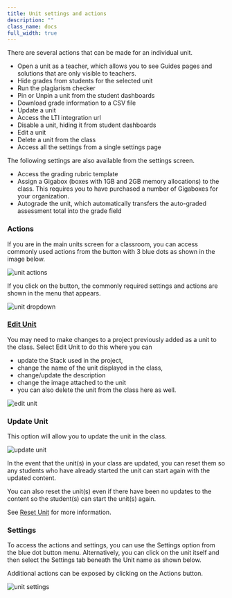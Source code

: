 ```yaml
---
title: Unit settings and actions
description: ""
class_name: docs
full_width: true
---
```


There are several actions that can be made for an individual unit. 

- Open a unit as a teacher, which allows you to see Guides pages and solutions that are only visible to teachers.
- Hide grades from students for the selected unit
- Run the plagiarism checker
- Pin or Unpin a unit from the student dashboards
- Download grade information to a CSV file
- Update a unit
- Access the LTI integration url
- Disable a unit, hiding it from student dashboards
- Edit a unit
- Delete a unit from the class
- Access all the settings from a single settings page

The following settings are also available from the settings screen.

- Access the grading rubric template
- Assign a Gigabox (boxes with 1GB and 2GB memory allocations) to the class. This requires you to have purchased a number of Gigaboxes for your organization.
- Autograde the unit, which automatically transfers the auto-graded assessment total into the grade field

### Actions
If you are in the main units screen for a classroom, you can access commonly used actions from the button with 3 blue dots as shown in the image below.

<img alt="unit actions" src="/img/docs/class_administration/unit-settings-1.png" class="simple"/>


If you click on the button, the commonly required settings and actions are shown in the menu that appears. 

<img alt="unit dropdown" src="/img/docs/class_administration/unit-settings-dd.png" class="simple"/>


### [Edit Unit](/docs/classes/unitmanagement/edit-unit/)
You may need to make changes to a project previously added as a unit to the class. Select Edit Unit to do this where you can 

- update the Stack used in the project, 
- change the name of the unit displayed in the class,
- change/update the description
- change the image attached to the unit
- you can also delete the unit from the class here as well.

<img alt="edit unit" src="/img/docs/class_administration/editunit.png" class="simple"/>


### Update Unit
This option will allow you to update the unit in the class. 

<img alt="update unit" src="/img/docs/class_administration/projectupdateunit.png" class="simple"/>

In the event that the unit(s) in your class are updated, you can reset them so any students who have already started the unit can start again with the updated content.

You can also reset the unit(s) even if there have been no updates to the content so the student(s) can start the unit(s) again.

See [Reset Unit](/docs/classes/unitmanagement/reset-unit/) for more information.

### Settings
To access the actions and settings, you can use the Settings option from the blue dot button menu. Alternatively,  you can click on the unit itself and then select the Settings tab beneath the Unit name as shown below.

Additional actions can be exposed by clicking on the Actions button.

<img alt="unit settings" src="/img/docs/class_administration/unit-settings-2.png" class="simple"/>



